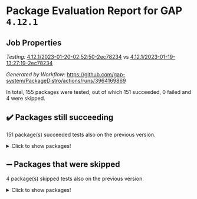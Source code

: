 # Package Evaluation Report for GAP `4.12.1`

## Job Properties

*Testing:* [4.12.1/2023-01-20-02:52:50-2ec78234](https://github.com/gap-system/PackageDistro/blob/data/reports/4.12.1/2023-01-20-02:52:50-2ec78234) vs [4.12.1/2023-01-19-13:27:19-2ec78234](https://github.com/gap-system/PackageDistro/blob/data/reports/4.12.1/2023-01-19-13:27:19-2ec78234)

*Generated by Workflow:* https://github.com/gap-system/PackageDistro/actions/runs/3964169869

In total, 155 packages were tested, out of which 151 succeeded, 0 failed and 4 were skipped.

## :heavy_check_mark: Packages still succeeding

151 package(s) succeeded tests also on the previous version.
<details><summary>Click to show packages!</summary>

- 4ti2interface 2023.01-01 [(success)](https://github.com/gap-system/PackageDistro/actions/runs/3964169869/jobs/6792909897)
- ace 5.6.2 [(success)](https://github.com/gap-system/PackageDistro/actions/runs/3964169869/jobs/6792910019)
- aclib 1.3.2 [(success)](https://github.com/gap-system/PackageDistro/actions/runs/3964169869/jobs/6792910117)
- agt 0.3.1 [(success)](https://github.com/gap-system/PackageDistro/actions/runs/3964169869/jobs/6792910201)
- alnuth 3.2.1 [(success)](https://github.com/gap-system/PackageDistro/actions/runs/3964169869/jobs/6792910308)
- anupq 3.3.0 [(success)](https://github.com/gap-system/PackageDistro/actions/runs/3964169869/jobs/6792910386)
- atlasrep 2.1.6 [(success)](https://github.com/gap-system/PackageDistro/actions/runs/3964169869/jobs/6792910462)
- autodoc 2022.10.20 [(success)](https://github.com/gap-system/PackageDistro/actions/runs/3964169869/jobs/6792910525)
- automata 1.15 [(success)](https://github.com/gap-system/PackageDistro/actions/runs/3964169869/jobs/6792910617)
- automgrp 1.3.2 [(success)](https://github.com/gap-system/PackageDistro/actions/runs/3964169869/jobs/6792910695)
- autpgrp 1.11 [(success)](https://github.com/gap-system/PackageDistro/actions/runs/3964169869/jobs/6792910770)
- cap 2023.01-07 [(success)](https://github.com/gap-system/PackageDistro/actions/runs/3964169869/jobs/6792910839)
- caratinterface 2.3.4 [(success)](https://github.com/gap-system/PackageDistro/actions/runs/3964169869/jobs/6792910924)
- cddinterface 2022.11.01 [(success)](https://github.com/gap-system/PackageDistro/actions/runs/3964169869/jobs/6792910998)
- circle 1.6.5 [(success)](https://github.com/gap-system/PackageDistro/actions/runs/3964169869/jobs/6792911119)
- classicpres 1.22 [(success)](https://github.com/gap-system/PackageDistro/actions/runs/3964169869/jobs/6792911248)
- cohomolo 1.6.11 [(success)](https://github.com/gap-system/PackageDistro/actions/runs/3964169869/jobs/6792911310)
- congruence 1.2.4 [(success)](https://github.com/gap-system/PackageDistro/actions/runs/3964169869/jobs/6792911372)
- corelg 1.56 [(success)](https://github.com/gap-system/PackageDistro/actions/runs/3964169869/jobs/6792911429)
- crime 1.6 [(success)](https://github.com/gap-system/PackageDistro/actions/runs/3964169869/jobs/6792911509)
- crisp 1.4.6 [(success)](https://github.com/gap-system/PackageDistro/actions/runs/3964169869/jobs/6792911569)
- crypting 0.10.4 [(success)](https://github.com/gap-system/PackageDistro/actions/runs/3964169869/jobs/6792911621)
- cryst 4.1.25 [(success)](https://github.com/gap-system/PackageDistro/actions/runs/3964169869/jobs/6792911680)
- crystcat 1.1.10 [(success)](https://github.com/gap-system/PackageDistro/actions/runs/3964169869/jobs/6792911747)
- ctbllib 1.3.4 [(success)](https://github.com/gap-system/PackageDistro/actions/runs/3964169869/jobs/6792911826)
- cubefree 1.19 [(success)](https://github.com/gap-system/PackageDistro/actions/runs/3964169869/jobs/6792911903)
- curlinterface 2.3.1 [(success)](https://github.com/gap-system/PackageDistro/actions/runs/3964169869/jobs/6792911978)
- cvec 2.7.6 [(success)](https://github.com/gap-system/PackageDistro/actions/runs/3964169869/jobs/6792912047)
- datastructures 0.3.0 [(success)](https://github.com/gap-system/PackageDistro/actions/runs/3964169869/jobs/6792912143)
- deepthought 1.0.6 [(success)](https://github.com/gap-system/PackageDistro/actions/runs/3964169869/jobs/6792912203)
- design 1.7 [(success)](https://github.com/gap-system/PackageDistro/actions/runs/3964169869/jobs/6792912273)
- difsets 2.3.1 [(success)](https://github.com/gap-system/PackageDistro/actions/runs/3964169869/jobs/6792912348)
- digraphs 1.6.1 [(success)](https://github.com/gap-system/PackageDistro/actions/runs/3964169869/jobs/6792912418)
- edim 1.3.6 [(success)](https://github.com/gap-system/PackageDistro/actions/runs/3964169869/jobs/6792912495)
- example 4.3.3 [(success)](https://github.com/gap-system/PackageDistro/actions/runs/3964169869/jobs/6792912575)
- examplesforhomalg 2022.11-01 [(success)](https://github.com/gap-system/PackageDistro/actions/runs/3964169869/jobs/6792912642)
- factint 1.6.3 [(success)](https://github.com/gap-system/PackageDistro/actions/runs/3964169869/jobs/6792912713)
- ferret 1.0.9 [(success)](https://github.com/gap-system/PackageDistro/actions/runs/3964169869/jobs/6792912773)
- fga 1.4.0 [(success)](https://github.com/gap-system/PackageDistro/actions/runs/3964169869/jobs/6792912861)
- fining 1.5.4 [(success)](https://github.com/gap-system/PackageDistro/actions/runs/3964169869/jobs/6792912943)
- float 1.0.3 [(success)](https://github.com/gap-system/PackageDistro/actions/runs/3964169869/jobs/6792913040)
- format 1.4.3 [(success)](https://github.com/gap-system/PackageDistro/actions/runs/3964169869/jobs/6792913144)
- forms 1.2.9 [(success)](https://github.com/gap-system/PackageDistro/actions/runs/3964169869/jobs/6792913418)
- fplsa 1.2.6 [(success)](https://github.com/gap-system/PackageDistro/actions/runs/3964169869/jobs/6792913491)
- fr 2.4.12 [(success)](https://github.com/gap-system/PackageDistro/actions/runs/3964169869/jobs/6792913570)
- francy 1.2.5 [(success)](https://github.com/gap-system/PackageDistro/actions/runs/3964169869/jobs/6792913663)
- fwtree 1.3 [(success)](https://github.com/gap-system/PackageDistro/actions/runs/3964169869/jobs/6792913740)
- gapdoc 1.6.6 [(success)](https://github.com/gap-system/PackageDistro/actions/runs/3964169869/jobs/6792913814)
- gauss 2023.01-01 [(success)](https://github.com/gap-system/PackageDistro/actions/runs/3964169869/jobs/6792913916)
- gaussforhomalg 2022.08-03 [(success)](https://github.com/gap-system/PackageDistro/actions/runs/3964169869/jobs/6792913992)
- gbnp 1.0.5 [(success)](https://github.com/gap-system/PackageDistro/actions/runs/3964169869/jobs/6792914075)
- generalizedmorphismsforcap 2022.12-01 [(success)](https://github.com/gap-system/PackageDistro/actions/runs/3964169869/jobs/6792914140)
- genss 1.6.8 [(success)](https://github.com/gap-system/PackageDistro/actions/runs/3964169869/jobs/6792914201)
- gradedmodules 2022.09-02 [(success)](https://github.com/gap-system/PackageDistro/actions/runs/3964169869/jobs/6792914268)
- gradedringforhomalg 2022.11-01 [(success)](https://github.com/gap-system/PackageDistro/actions/runs/3964169869/jobs/6792914349)
- grape 4.9.0 [(success)](https://github.com/gap-system/PackageDistro/actions/runs/3964169869/jobs/6792914438)
- groupoids 1.71 [(success)](https://github.com/gap-system/PackageDistro/actions/runs/3964169869/jobs/6792914559)
- grpconst 2.6.3 [(success)](https://github.com/gap-system/PackageDistro/actions/runs/3964169869/jobs/6792914655)
- guarana 0.96.3 [(success)](https://github.com/gap-system/PackageDistro/actions/runs/3964169869/jobs/6792914730)
- guava 3.18 [(success)](https://github.com/gap-system/PackageDistro/actions/runs/3964169869/jobs/6792914814)
- hap 1.49 [(success)](https://github.com/gap-system/PackageDistro/actions/runs/3964169869/jobs/6792914891)
- hapcryst 0.1.15 [(success)](https://github.com/gap-system/PackageDistro/actions/runs/3964169869/jobs/6792914984)
- hecke 1.5.3 [(success)](https://github.com/gap-system/PackageDistro/actions/runs/3964169869/jobs/6792915148)
- help 3.5 [(success)](https://github.com/gap-system/PackageDistro/actions/runs/3964169869/jobs/6792915236)
- homalg 2022.12-02 [(success)](https://github.com/gap-system/PackageDistro/actions/runs/3964169869/jobs/6792915322)
- homalgtocas 2022.11-02 [(success)](https://github.com/gap-system/PackageDistro/actions/runs/3964169869/jobs/6792915412)
- idrel 2.44 [(success)](https://github.com/gap-system/PackageDistro/actions/runs/3964169869/jobs/6792915560)
- images 1.3.1 [(success)](https://github.com/gap-system/PackageDistro/actions/runs/3964169869/jobs/6792915636)
- intpic 0.3.0 [(success)](https://github.com/gap-system/PackageDistro/actions/runs/3964169869/jobs/6792915716)
- io 4.8.0 [(success)](https://github.com/gap-system/PackageDistro/actions/runs/3964169869/jobs/6792915785)
- io_forhomalg 2022.11-01 [(success)](https://github.com/gap-system/PackageDistro/actions/runs/3964169869/jobs/6792915863)
- irredsol 1.4.4 [(success)](https://github.com/gap-system/PackageDistro/actions/runs/3964169869/jobs/6792915946)
- json 2.1.1 [(success)](https://github.com/gap-system/PackageDistro/actions/runs/3964169869/jobs/6792916024)
- jupyterkernel 1.4.1 [(success)](https://github.com/gap-system/PackageDistro/actions/runs/3964169869/jobs/6792916093)
- jupyterviz 1.5.6 [(success)](https://github.com/gap-system/PackageDistro/actions/runs/3964169869/jobs/6792916164)
- kan 1.34 [(success)](https://github.com/gap-system/PackageDistro/actions/runs/3964169869/jobs/6792916238)
- kbmag 1.5.11 [(success)](https://github.com/gap-system/PackageDistro/actions/runs/3964169869/jobs/6792916321)
- laguna 3.9.5 [(success)](https://github.com/gap-system/PackageDistro/actions/runs/3964169869/jobs/6792916401)
- liealgdb 2.2.1 [(success)](https://github.com/gap-system/PackageDistro/actions/runs/3964169869/jobs/6792916475)
- liepring 2.8 [(success)](https://github.com/gap-system/PackageDistro/actions/runs/3964169869/jobs/6792916550)
- liering 2.4.2 [(success)](https://github.com/gap-system/PackageDistro/actions/runs/3964169869/jobs/6792916634)
- linearalgebraforcap 2023.01-02 [(success)](https://github.com/gap-system/PackageDistro/actions/runs/3964169869/jobs/6792916743)
- localizeringforhomalg 2022.11-01 [(success)](https://github.com/gap-system/PackageDistro/actions/runs/3964169869/jobs/6792916819)
- loops 3.4.3 [(success)](https://github.com/gap-system/PackageDistro/actions/runs/3964169869/jobs/6792916910)
- lpres 1.0.3 [(success)](https://github.com/gap-system/PackageDistro/actions/runs/3964169869/jobs/6792916993)
- majoranaalgebras 1.5.1 [(success)](https://github.com/gap-system/PackageDistro/actions/runs/3964169869/jobs/6792917055)
- mapclass 1.4.6 [(success)](https://github.com/gap-system/PackageDistro/actions/runs/3964169869/jobs/6792917143)
- matgrp 0.70 [(success)](https://github.com/gap-system/PackageDistro/actions/runs/3964169869/jobs/6792917226)
- matricesforhomalg 2023.01-01 [(success)](https://github.com/gap-system/PackageDistro/actions/runs/3964169869/jobs/6792917308)
- modisom 2.5.3 [(success)](https://github.com/gap-system/PackageDistro/actions/runs/3964169869/jobs/6792917381)
- modulepresentationsforcap 2022.12-01 [(success)](https://github.com/gap-system/PackageDistro/actions/runs/3964169869/jobs/6792917458)
- modules 2022.11-01 [(success)](https://github.com/gap-system/PackageDistro/actions/runs/3964169869/jobs/6792917544)
- monoidalcategories 2022.12-01 [(success)](https://github.com/gap-system/PackageDistro/actions/runs/3964169869/jobs/6792917634)
- nconvex 2022.09-01 [(success)](https://github.com/gap-system/PackageDistro/actions/runs/3964169869/jobs/6792917731)
- nilmat 1.4.2 [(success)](https://github.com/gap-system/PackageDistro/actions/runs/3964169869/jobs/6792917839)
- nock 1.5 [(success)](https://github.com/gap-system/PackageDistro/actions/runs/3964169869/jobs/6792917939)
- normalizinterface 1.3.5 [(success)](https://github.com/gap-system/PackageDistro/actions/runs/3964169869/jobs/6792918006)
- nq 2.5.9 [(success)](https://github.com/gap-system/PackageDistro/actions/runs/3964169869/jobs/6792918076)
- numericalsgps 1.3.1 [(success)](https://github.com/gap-system/PackageDistro/actions/runs/3964169869/jobs/6792918138)
- openmath 11.5.2 [(success)](https://github.com/gap-system/PackageDistro/actions/runs/3964169869/jobs/6792918204)
- orb 4.9.0 [(success)](https://github.com/gap-system/PackageDistro/actions/runs/3964169869/jobs/6792918258)
- packagemanager 1.3.2 [(success)](https://github.com/gap-system/PackageDistro/actions/runs/3964169869/jobs/6792918318)
- patternclass 2.4.3 [(success)](https://github.com/gap-system/PackageDistro/actions/runs/3964169869/jobs/6792918378)
- permut 2.0.4 [(success)](https://github.com/gap-system/PackageDistro/actions/runs/3964169869/jobs/6792918432)
- polenta 1.3.10 [(success)](https://github.com/gap-system/PackageDistro/actions/runs/3964169869/jobs/6792918519)
- polymaking 0.8.6 [(success)](https://github.com/gap-system/PackageDistro/actions/runs/3964169869/jobs/6792918597)
- primgrp 3.4.3 [(success)](https://github.com/gap-system/PackageDistro/actions/runs/3964169869/jobs/6792918666)
- profiling 2.5.2 [(success)](https://github.com/gap-system/PackageDistro/actions/runs/3964169869/jobs/6792918728)
- qpa 1.34 [(success)](https://github.com/gap-system/PackageDistro/actions/runs/3964169869/jobs/6792918782)
- quagroup 1.8.3 [(success)](https://github.com/gap-system/PackageDistro/actions/runs/3964169869/jobs/6792918838)
- radiroot 2.9 [(success)](https://github.com/gap-system/PackageDistro/actions/runs/3964169869/jobs/6792918902)
- rcwa 4.7.1 [(success)](https://github.com/gap-system/PackageDistro/actions/runs/3964169869/jobs/6792918958)
- rds 1.8 [(success)](https://github.com/gap-system/PackageDistro/actions/runs/3964169869/jobs/6792919047)
- recog 1.4.2 [(success)](https://github.com/gap-system/PackageDistro/actions/runs/3964169869/jobs/6792919119)
- repndecomp 1.3.0 [(success)](https://github.com/gap-system/PackageDistro/actions/runs/3964169869/jobs/6792919183)
- repsn 3.1.0 [(success)](https://github.com/gap-system/PackageDistro/actions/runs/3964169869/jobs/6792919235)
- resclasses 4.7.3 [(success)](https://github.com/gap-system/PackageDistro/actions/runs/3964169869/jobs/6792919312)
- ringsforhomalg 2022.11-01 [(success)](https://github.com/gap-system/PackageDistro/actions/runs/3964169869/jobs/6792919401)
- sco 2022.09-01 [(success)](https://github.com/gap-system/PackageDistro/actions/runs/3964169869/jobs/6792919472)
- scscp 2.4.0 [(success)](https://github.com/gap-system/PackageDistro/actions/runs/3964169869/jobs/6792919568)
- semigroups 5.2.0 [(success)](https://github.com/gap-system/PackageDistro/actions/runs/3964169869/jobs/6792919626)
- sglppow 2.3 [(success)](https://github.com/gap-system/PackageDistro/actions/runs/3964169869/jobs/6792919695)
- sgpviz 0.999.5 [(success)](https://github.com/gap-system/PackageDistro/actions/runs/3964169869/jobs/6792919767)
- simpcomp 2.1.14 [(success)](https://github.com/gap-system/PackageDistro/actions/runs/3964169869/jobs/6792919846)
- singular 2022.09.23 [(success)](https://github.com/gap-system/PackageDistro/actions/runs/3964169869/jobs/6792919925)
- sl2reps 1.1 [(success)](https://github.com/gap-system/PackageDistro/actions/runs/3964169869/jobs/6792920027)
- sla 1.5.3 [(success)](https://github.com/gap-system/PackageDistro/actions/runs/3964169869/jobs/6792920105)
- smallgrp 1.5.1 [(success)](https://github.com/gap-system/PackageDistro/actions/runs/3964169869/jobs/6792920197)
- smallsemi 0.6.13 [(success)](https://github.com/gap-system/PackageDistro/actions/runs/3964169869/jobs/6792920280)
- sonata 2.9.6 [(success)](https://github.com/gap-system/PackageDistro/actions/runs/3964169869/jobs/6792920352)
- sophus 1.27 [(success)](https://github.com/gap-system/PackageDistro/actions/runs/3964169869/jobs/6792920433)
- spinsym 1.5.2 [(success)](https://github.com/gap-system/PackageDistro/actions/runs/3964169869/jobs/6792920524)
- standardff 0.9.4 [(success)](https://github.com/gap-system/PackageDistro/actions/runs/3964169869/jobs/6792920595)
- symbcompcc 1.3.2 [(success)](https://github.com/gap-system/PackageDistro/actions/runs/3964169869/jobs/6792920656)
- thelma 1.3 [(success)](https://github.com/gap-system/PackageDistro/actions/runs/3964169869/jobs/6792920730)
- tomlib 1.2.9 [(success)](https://github.com/gap-system/PackageDistro/actions/runs/3964169869/jobs/6792920794)
- toolsforhomalg 2022.12-01 [(success)](https://github.com/gap-system/PackageDistro/actions/runs/3964169869/jobs/6792920871)
- toric 1.9.5 [(success)](https://github.com/gap-system/PackageDistro/actions/runs/3964169869/jobs/6792920945)
- toricvarieties 2022.07.13 [(success)](https://github.com/gap-system/PackageDistro/actions/runs/3964169869/jobs/6792920991)
- transgrp 3.6.3 [(success)](https://github.com/gap-system/PackageDistro/actions/runs/3964169869/jobs/6792921066)
- ugaly 4.0.3 [(success)](https://github.com/gap-system/PackageDistro/actions/runs/3964169869/jobs/6792921138)
- unipot 1.5 [(success)](https://github.com/gap-system/PackageDistro/actions/runs/3964169869/jobs/6792921232)
- unitlib 4.1.0 [(success)](https://github.com/gap-system/PackageDistro/actions/runs/3964169869/jobs/6792921316)
- utils 0.81 [(success)](https://github.com/gap-system/PackageDistro/actions/runs/3964169869/jobs/6792921410)
- uuid 0.7 [(success)](https://github.com/gap-system/PackageDistro/actions/runs/3964169869/jobs/6792921488)
- walrus 0.9991 [(success)](https://github.com/gap-system/PackageDistro/actions/runs/3964169869/jobs/6792921557)
- wedderga 4.10.2 [(success)](https://github.com/gap-system/PackageDistro/actions/runs/3964169869/jobs/6792921610)
- xmod 2.88 [(success)](https://github.com/gap-system/PackageDistro/actions/runs/3964169869/jobs/6792921691)
- xmodalg 1.23 [(success)](https://github.com/gap-system/PackageDistro/actions/runs/3964169869/jobs/6792921769)
- yangbaxter 0.10.2 [(success)](https://github.com/gap-system/PackageDistro/actions/runs/3964169869/jobs/6792921848)
- zeromqinterface 0.14 [(success)](https://github.com/gap-system/PackageDistro/actions/runs/3964169869/jobs/6792921912)
</details>

## :heavy_minus_sign: Packages that were skipped

4 package(s) skipped tests also on the previous version.
<details><summary>Click to show packages!</summary>

- browse 1.8.20 [(skipped)](https://github.com/gap-system/PackageDistro/actions/runs/3964169869/jobs/6792780509)
- itc 1.5.1 [(skipped)](https://github.com/gap-system/PackageDistro/actions/runs/3964169869/jobs/6792780509)
- polycyclic 2.16 [(skipped)](https://github.com/gap-system/PackageDistro/actions/runs/3964169869/jobs/6792780509)
- xgap 4.31 [(skipped)](https://github.com/gap-system/PackageDistro/actions/runs/3964169869/jobs/6792780509)
</details>

